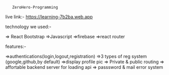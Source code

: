        ZeroHero-Programming

 live link:- https://learning-7b2ba.web.app

 technology we used:-

 => React Bootstrap
 =>Javascript
 =>firebase
 =>react router

 features:-

 =>authentications(login,logout,registration)
 =>3 types of reg system (google,github,by default)
 =>display profile pic
 => Private & public routing
 => affortable backend server for loading api
 => passsword & mail error system

